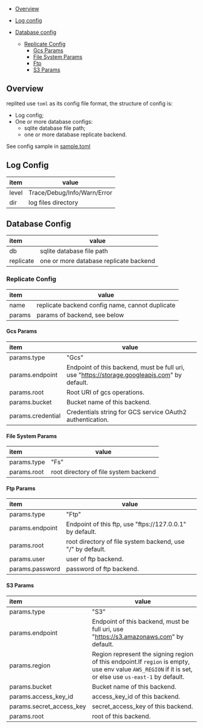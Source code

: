 <!-- MarkdownTOC autolink="true" -->
- [Overview](#overview)
- [Log config](#log-config)
- [Database config](#database-config)
	- [Replicate Config](#replicate-config)
 		- [Gcs Params](#gcs-params) 
		- [File System Params](#file-system-params)
  		- [Ftp](#ftp-params) 
		- [S3 Params](#s3-params)
  
  <!-- /MarkdownTOC -->

## Overview

replited use `toml` as its config file format, the structure of config is:

* Log config;
* One or more database configs:
  * sqlite database file path;
  * one or more database replicate backend.

See config sample in [sample.toml](./etc/sample.toml)

## Log Config

| item  |  value    |
| :---- | ---- |
| level |  Trace/Debug/Info/Warn/Error    |
| dir   |  log files directory    |

## Database Config
| item  |  value    |
| :---- | ---- |
| db | sqlite database file path |
| replicate | one or more database replicate backend |

### Replicate Config
| item  |  value    |
| :---- | ---- |
| name | replicate backend config name, cannot duplicate |
| params | params of backend, see below |

#### Gcs Params
| item  |  value    |
| :---- | ---- |
| params.type | "Gcs" |
| params.endpoint | Endpoint of this backend, must be full uri, use "https://storage.googleapis.com" by default. |
| params.root | Root URI of gcs operations. |
| params.bucket | Bucket name of this backend. |
| params.credential | Credentials string for GCS service OAuth2 authentication. |

#### File System Params
| item  |  value    |
| :---- | ---- |
| params.type | "Fs" |
| params.root | root directory of file system backend |

#### Ftp Params
| item  |  value    |
| :---- | ---- |
| params.type | "Ftp" |
| params.endpoint | Endpoint of this ftp, use "ftps://127.0.0.1" by default. |
| params.root | root directory of file system backend, use "/" by default. |
| params.user | user of ftp backend. |
| params.password | password of ftp backend. |


#### S3 Params
| item  |  value    |
| :---- | ---- |
| params.type | "S3" |
| params.endpoint | Endpoint of this backend, must be full uri, use "https://s3.amazonaws.com" by default. |
| params.region | Region represent the signing region of this endpoint.If `region` is empty, use env value `AWS_REGION` if it is set, or else use `us-east-1` by default. |
| params.bucket | Bucket name of this backend. |
| params.access_key_id | access_key_id of this backend. |
| params.secret_access_key | secret_access_key of this backend. |
| params.root | root of this backend. |
